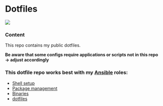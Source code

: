 # Dotfiles

![](screenshot.png)

### Content

This repo contains my public dotfiles.

**Be aware that some configs require applications or scripts not in this repo -> adjust accordingly**

### This dotfile repo works best with my [Ansible](https://www.ansible.com/) roles:

- [Shell setup](https://github.com/Allaman/ansible-role-dotfiles)
- [Package management](https://github.com/Allaman/ansible-role-packages)
- [Binaries](https://github.com/gleichda/ansible-role-binaries)
- [dotfiles](https://github.com/gleichda/ansible-role-dotfiles)

